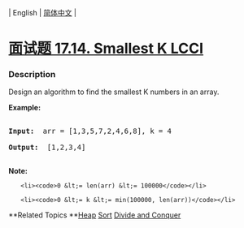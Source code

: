| English | [简体中文](README.md) |

# [面试题 17.14. Smallest K LCCI](https://leetcode-cn.com/problems/smallest-k-lcci)
 ### Description
<p>Design an algorithm to find the smallest K numbers in an array.</p>

<p><strong>Example: </strong></p>

<pre>
<strong>Input: </strong> arr = [1,3,5,7,2,4,6,8], k = 4
<strong>Output: </strong> [1,2,3,4]
</pre>

<p><strong>Note: </strong></p>

<ul>
	<li><code>0 &lt;= len(arr) &lt;= 100000</code></li>
	<li><code>0 &lt;= k &lt;= min(100000, len(arr))</code></li>
</ul>

**Related Topics	**[Heap](https://leetcode-cn.com/tag/heap) [Sort](https://leetcode-cn.com/tag/sort) [Divide and Conquer](https://leetcode-cn.com/tag/divide-and-conquer) 
